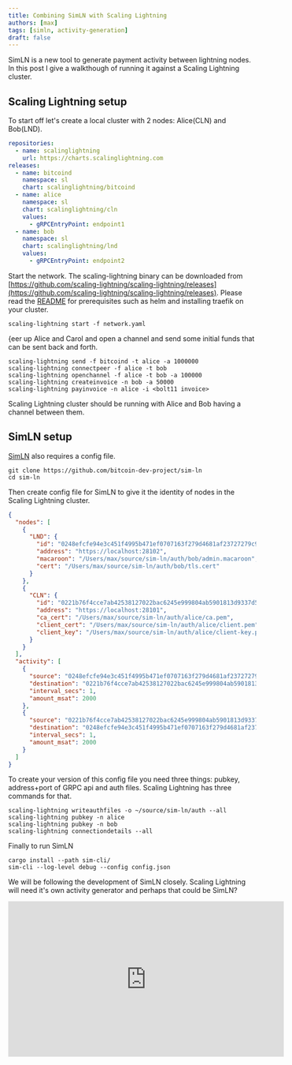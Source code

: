 ```yaml
---
title: Combining SimLN with Scaling Lightning
authors: [max]
tags: [simln, activity-generation]
draft: false
---
```


SimLN is a new tool to generate payment activity between lightning nodes. In this post I give a walkthough of running it against a Scaling Lightning cluster.

## Scaling Lightning setup

To start off let's create a local cluster with 2 nodes: Alice(CLN) and Bob(LND).

```yaml title="network.yaml"
repositories:
  - name: scalinglightning
    url: https://charts.scalinglightning.com
releases:
  - name: bitcoind
    namespace: sl
    chart: scalinglightning/bitcoind
  - name: alice
    namespace: sl
    chart: scalinglightning/cln
    values:
      - gRPCEntryPoint: endpoint1
  - name: bob
    namespace: sl
    chart: scalinglightning/lnd
    values:
      - gRPCEntryPoint: endpoint2
```

Start the network. The scaling-lightning binary can be downloaded from [https://github.com/scaling-lightning/scaling-lightning/releases](https://github.com/scaling-lightning/scaling-lightning/releases). Please read the [README](https://github.com/scaling-lightning/scaling-lightning) for prerequisites such as helm and installing traefik on your cluster.

```shell
scaling-lightning start -f network.yaml
```

{eer up Alice and Carol and open a channel and send some initial funds that can be sent back and forth.

```shell
scaling-lightning send -f bitcoind -t alice -a 1000000
scaling-lightning connectpeer -f alice -t bob
scaling-lightning openchannel -f alice -t bob -a 100000
scaling-lightning createinvoice -n bob -a 50000
scaling-lightning payinvoice -n alice -i <bolt11 invoice>
```

Scaling Lightning cluster should be running with Alice and Bob having a channel between them.

## SimLN setup

[SimLN](https://github.com/bitcoin-dev-project/sim-ln) also requires a config file.

```shell
git clone https://github.com/bitcoin-dev-project/sim-ln
cd sim-ln
```

Then create config file for SimLN to give it the identity of nodes in the Scaling Lightning cluster.

```json title="config.json"
{
  "nodes": [
    {
      "LND": {
        "id": "0248efcfe94e3c451f4995b471ef0707163f279d4681af23727279c9c696004b42",
        "address": "https://localhost:28102",
        "macaroon": "/Users/max/source/sim-ln/auth/bob/admin.macaroon",
        "cert": "/Users/max/source/sim-ln/auth/bob/tls.cert"
      }
    },
    {
      "CLN": {
        "id": "0221b76f4cce7ab42538127022bac6245e999804ab5901813d9337d5cadd6428df",
        "address": "https://localhost:28101",
        "ca_cert": "/Users/max/source/sim-ln/auth/alice/ca.pem",
        "client_cert": "/Users/max/source/sim-ln/auth/alice/client.pem",
        "client_key": "/Users/max/source/sim-ln/auth/alice/client-key.pem"
      }
    }
  ],
  "activity": [
    {
      "source": "0248efcfe94e3c451f4995b471ef0707163f279d4681af23727279c9c696004b42",
      "destination": "0221b76f4cce7ab42538127022bac6245e999804ab5901813d9337d5cadd6428de",
      "interval_secs": 1,
      "amount_msat": 2000
    },
    {
      "source": "0221b76f4cce7ab42538127022bac6245e999804ab5901813d9337d5cadd6428de",
      "destination": "0248efcfe94e3c451f4995b471ef0707163f279d4681af23727279c9c696004b42",
      "interval_secs": 1,
      "amount_msat": 2000
    }
  ]
}
```

To create your version of this config file you need three things: pubkey, address+port of GRPC api and auth files. Scaling Lightning has three commands for that.

```shell
scaling-lightning writeauthfiles -o ~/source/sim-ln/auth --all
scaling-lightning pubkey -n alice
scaling-lightning pubkey -n bob
scaling-lightning connectiondetails --all
```

Finally to run SimLN

```shell
cargo install --path sim-cli/
sim-cli --log-level debug --config config.json
```

We will be following the development of SimLN closely. Scaling Lightning will need it's own activity generator and perhaps that could be SimLN?

<iframe width="560" height="315" src="https://www.youtube-nocookie.com/embed/y0uwYV_Bx7w?si=8YaCKdx9UQhw0NQp" title="YouTube video player" frameborder="0" allow="accelerometer; autoplay; clipboard-write; encrypted-media; gyroscope; picture-in-picture; web-share" allowfullscreen></iframe>